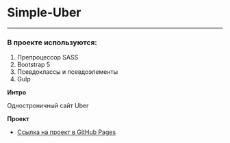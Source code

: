 # Simple-Uber
***
### В проекте используются:
1. Препроцессор SASS
2. Bootstrap 5
3. Псевдоклассы и псевдоэлементы
4. Gulp

**Интро**

Одностроничный сайт Uber

**Проект**

* [Ссылка на проект в GitHub Pages](https://Grantoom.github.io/Simple-Uber/)
